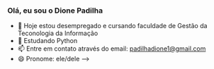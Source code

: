 ### Olá, eu sou o Dione Padilha

- 🔭 Hoje estou desempregado e cursando faculdade de Gestão da Teconologia da Informação
- 🌱 Estudando Python
- 📫 Entre em contato através do email: padilhadione1@gmail.com
- 😄 Pronome: ele/dele
-->
